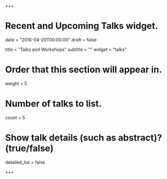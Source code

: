 +++
# Recent and Upcoming Talks widget.

date = "2016-04-20T00:00:00"
draft = false

title = "Talks and Workshops"
subtitle = ""
widget = "talks"

# Order that this section will appear in.
weight = 5

# Number of talks to list.
count = 5

# Show talk details (such as abstract)? (true/false)
detailed_list = false

+++

